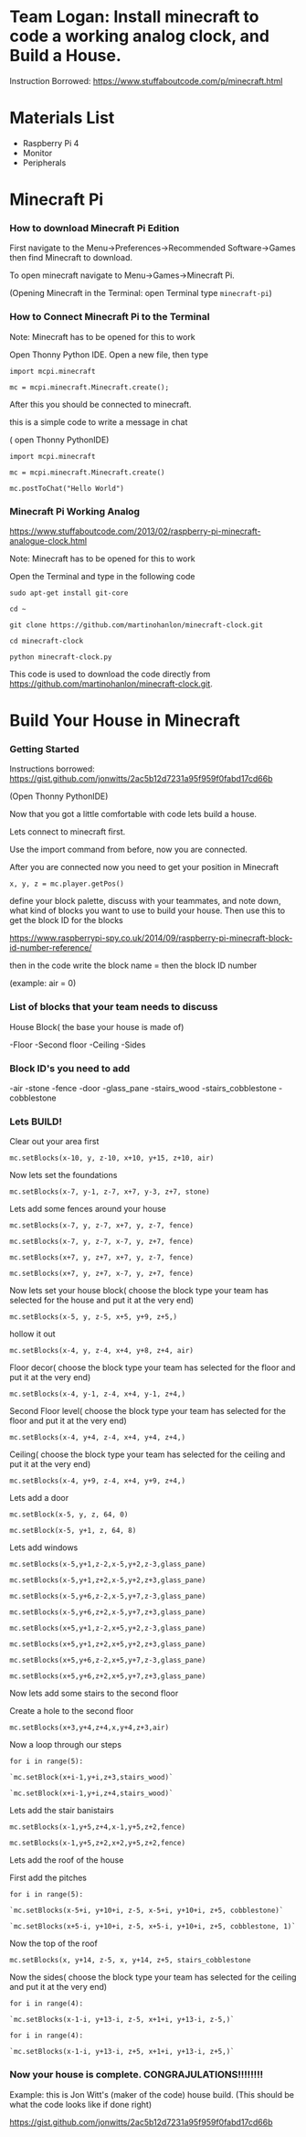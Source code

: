 # Team Logan: Install minecraft to code a working analog clock, and Build a House.

Instruction Borrowed:
https://www.stuffaboutcode.com/p/minecraft.html

# Materials List
- Raspberry Pi 4 
- Monitor 
- Peripherals

# Minecraft Pi

### How to download Minecraft Pi Edition 

First navigate to the Menu->Preferences->Recommended Software->Games then find Minecraft to download.

To open minecraft navigate to Menu->Games->Minecraft Pi.

(Opening Minecraft in the Terminal: open Terminal type `minecraft-pi`)

### How to Connect Minecraft Pi to the Terminal 

Note: Minecraft has to be opened for this to work

Open Thonny Python IDE. Open a new file, then type 

`import mcpi.minecraft`

`mc = mcpi.minecraft.Minecraft.create();`
 
 After this you should be connected to minecraft.
 
 this is a simple code to write a message in chat
 
( open Thonny PythonIDE)

`import mcpi.minecraft`

 `mc = mcpi.minecraft.Minecraft.create()`
 
 `mc.postToChat("Hello World")`
 
### Minecraft Pi Working Analog 

https://www.stuffaboutcode.com/2013/02/raspberry-pi-minecraft-analogue-clock.html

Note: Minecraft has to be opened for this to work

Open the Terminal and type in the following code 

`sudo apt-get install git-core`

`cd ~`

`git clone https://github.com/martinohanlon/minecraft-clock.git`

`cd minecraft-clock`

`python minecraft-clock.py`

This code is used to download the code directly from https://github.com/martinohanlon/minecraft-clock.git.

# Build Your House in Minecraft

### Getting Started

Instructions borrowed: 
https://gist.github.com/jonwitts/2ac5b12d7231a95f959f0fabd17cd66b

(Open Thonny PythonIDE)

Now that you got a little comfortable with code lets build a house.

Lets connect to minecraft first.

Use the import command from before, now you are connected.

After you are connected now you need to get your position in Minecraft

`x, y, z = mc.player.getPos()`

define your block palette, discuss with your teammates, and note down, what kind of blocks you want to use to build your house.
Then use this to get the block ID for the blocks

https://www.raspberrypi-spy.co.uk/2014/09/raspberry-pi-minecraft-block-id-number-reference/

then in the code write the block name = then the block ID number

(example: air = 0)

### List of blocks that your team needs to discuss

House Block( the base your house is made of)

-Floor
-Second floor
-Ceiling
-Sides

### Block ID's you need to add 

-air 
-stone 
-fence 
-door
-glass_pane
-stairs_wood 
-stairs_cobblestone
-cobblestone

### Lets BUILD!

Clear out your area first 

`mc.setBlocks(x-10, y, z-10, x+10, y+15, z+10, air)`

Now lets set the foundations 

`mc.setBlocks(x-7, y-1, z-7, x+7, y-3, z+7, stone)`

Lets add some fences around your house

`mc.setBlocks(x-7, y, z-7, x+7, y, z-7, fence)`

`mc.setBlocks(x-7, y, z-7, x-7, y, z+7, fence)`

`mc.setBlocks(x+7, y, z+7, x+7, y, z-7, fence)`

`mc.setBlocks(x+7, y, z+7, x-7, y, z+7, fence)`

Now lets set your house block( choose the block type your team has selected for the house and put it at the very end) 

`mc.setBlocks(x-5, y, z-5, x+5, y+9, z+5,)`

hollow it out

`mc.setBlocks(x-4, y, z-4, x+4, y+8, z+4, air)`

Floor decor( choose the block type your team has selected for the floor and put it at the very end) 

`mc.setBlocks(x-4, y-1, z-4, x+4, y-1, z+4,)`

Second Floor level( choose the block type your team has selected for the floor and put it at the very end) 

`mc.setBlocks(x-4, y+4, z-4, x+4, y+4, z+4,)`

Ceiling( choose the block type your team has selected for the ceiling and put it at the very end)

`mc.setBlocks(x-4, y+9, z-4, x+4, y+9, z+4,)`

Lets add a door

`mc.setBlock(x-5, y, z, 64, 0)`

`mc.setBlock(x-5, y+1, z, 64, 8)`

Lets add windows

`mc.setBlocks(x-5,y+1,z-2,x-5,y+2,z-3,glass_pane)`

`mc.setBlocks(x-5,y+1,z+2,x-5,y+2,z+3,glass_pane)`

`mc.setBlocks(x-5,y+6,z-2,x-5,y+7,z-3,glass_pane)`

`mc.setBlocks(x-5,y+6,z+2,x-5,y+7,z+3,glass_pane)`

`mc.setBlocks(x+5,y+1,z-2,x+5,y+2,z-3,glass_pane)`

`mc.setBlocks(x+5,y+1,z+2,x+5,y+2,z+3,glass_pane)`

`mc.setBlocks(x+5,y+6,z-2,x+5,y+7,z-3,glass_pane)`

`mc.setBlocks(x+5,y+6,z+2,x+5,y+7,z+3,glass_pane)`

Now lets add some stairs to the second floor

Create a hole to the second floor 

`mc.setBlocks(x+3,y+4,z+4,x,y+4,z+3,air)`

Now a loop through our steps

`for i in range(5):`

    `mc.setBlock(x+i-1,y+i,z+3,stairs_wood)`
    
    `mc.setBlock(x+i-1,y+i,z+4,stairs_wood)`
    
Lets add the stair banistairs
 
`mc.setBlocks(x-1,y+5,z+4,x-1,y+5,z+2,fence)`

`mc.setBlocks(x-1,y+5,z+2,x+2,y+5,z+2,fence)`

Lets add the roof of the house

First add the pitches

`for i in range(5):`

    `mc.setBlocks(x-5+i, y+10+i, z-5, x-5+i, y+10+i, z+5, cobblestone)`
    
    `mc.setBlocks(x+5-i, y+10+i, z-5, x+5-i, y+10+i, z+5, cobblestone, 1)`
    
Now the top of the roof 

`mc.setBlocks(x, y+14, z-5, x, y+14, z+5, stairs_cobblestone`

Now the sides( choose the block type your team has selected for the ceiling and put it at the very end)

`for i in range(4):`

    `mc.setBlocks(x-1-i, y+13-i, z-5, x+1+i, y+13-i, z-5,)`
    
`for i in range(4):`

    `mc.setBlocks(x-1-i, y+13-i, z+5, x+1+i, y+13-i, z+5,)`
    
### Now your house is complete. CONGRAJULATIONS!!!!!!!!

Example: this is Jon Witt's (maker of the code) house build. (This should be what the code looks like if done right)

 https://gist.github.com/jonwitts/2ac5b12d7231a95f959f0fabd17cd66b
